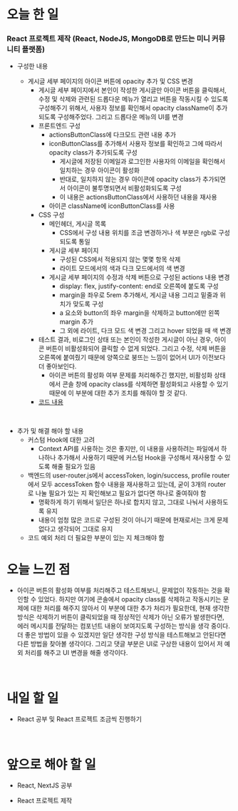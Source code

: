 # 오늘 한 일

### React 프로젝트 제작 (React, NodeJS, MongoDB로 만드는 미니 커뮤니티 플랫폼)

- 구성한 내용

  - 게시글 세부 페이지의 아이콘 버튼에 opacity 추가 및 CSS 변경
    - 게시글 세부 페이지에서 본인이 작성한 게시글만 아이콘 버튼을 클릭해서, 수정 및 삭제와 관련된 드롭다운 메뉴가 열리고 버튼을 작동시킬 수 있도록 구성해주기 위해서, 사용자 정보를 확인해서 opacity className이 추가되도록 구성해주었다. 그리고 드롭다운 메뉴의 UI를 변경
    - 프론트엔드 구성
      - actionsButtonClass에 다크모드 관련 내용 추가
      - iconButtonClass를 추가해서 사용자 정보를 확인하고 그에 따라서 opacity class가 추가되도록 구성
        - 게시글에 저장된 이메일과 로그인한 사용자의 이메일을 확인해서 일치하는 경우 아이콘이 활성화
        - 반대로, 일치하지 않는 경우 아이콘에 opacity class가 추가되면서 아이콘이 불투명되면서 비활성화되도록 구성
        - 이 내용은 actionsButtonClass에서 사용하던 내용을 재사용
      - 아이콘 className에 iconButtonClass를 사용
    - CSS 구성
      - 메인헤더, 게시글 목록
        - CSS에서 구성 내용 위치를 조금 변경하거나 색 부분은 rgb로 구성되도록 통일
      - 게시글 세부 페이지
        - 구성된 CSS에서 적용되지 않는 몇몇 항목 삭제
        - 라이트 모드에서의 색과 다크 모드에서의 색 변경
      - 게시글 세부 페이지의 수정과 삭제 버튼으로 구성된 actions 내용 변경
        - display: flex, justify-content: end로 오른쪽에 붙도록 구성
        - margin을 좌우로 5rem 추가해서, 게시글 내용 그리고 밑줄과 위치가 맞도록 구성
        - a 요소와 button의 좌우 margin을 삭제하고 button에만 왼쪽 margin 추가
        - 그 외에 라이트, 다크 모드 색 변경 그리고 hover 되었을 때 색 변경
    - 테스트 결과, 비로그인 상태 또는 본인이 작성한 게시글이 아닌 경우, 아이콘 버튼이 비활성화되어 클릭할 수 없게 되었다. 그리고 수정, 삭제 버튼을 오른쪽에 붙여줬기 때문에 양쪽으로 붕뜨는 느낌이 없어서 UI가 이전보다 더 좋아보인다.
      - 아이콘 버튼의 활성화 여부 문제를 처리해주긴 했지만, 비활성화 상태에서 콘솔 창에 opacity class를 삭제하면 활성화되고 사용할 수 있기 때문에 이 부분에 대한 추가 조치를 해줘야 할 것 같다.
    - [코드 내용](https://github.com/jeongsangtae/mini-community-platform/commit/7610e0662c9fa0ba3c00aee4188a7ad3120decf0)

<br />

- 추가 및 해결 해야 할 내용
  - 커스텀 Hook에 대한 고려
    - Context API를 사용하는 것은 좋지만, 이 내용을 사용하려는 파일에서 하나하나 추가해서 사용하기 때문에 커스텀 Hook을 구성해서 재사용할 수 있도록 해줄 필요가 있음
  - 백엔드의 user-router.js에서 accessToken, login/success, profile router에서 모두 accessToken 함수 내용을 재사용하고 있는데, 굳이 3개의 router로 나눌 필요가 있는 지 확인해보고 필요가 없다면 하나로 줄여줘야 함
    - 명확하게 하기 위해서 일단은 하나로 합치지 않고, 그대로 나눠서 사용하도록 유지
    - 내용이 엄청 많은 코드로 구성된 것이 아니기 때문에 현재로서는 크게 문제 없다고 생각되어 그대로 유지
  - 코드 예외 처리 더 필요한 부분이 있는 지 체크해야 함

# 오늘 느낀 점

- 아이콘 버튼의 활성화 여부를 처리해주고 테스트해보니, 문제없이 작동하는 것을 확인할 수 있었다. 하지만 여기에 콘솔에서 opacity class를 삭제하고 작동시키는 문제에 대한 처리를 해주지 않아서 이 부분에 대한 추가 처리가 필요한데, 현재 생각한 방식은 삭제하기 버튼이 클릭되었을 때 정상적인 삭제가 아닌 오류가 발생한다면, 에러 메시지를 전달하는 컴포넌트 내용이 보여지도록 구성하는 방식을 생각 중이다. 더 좋은 방법이 있을 수 있겠지만 일단 생각한 구성 방식을 테스트해보고 안된다면 다른 방법을 찾아볼 생각이다. 그리고 댓글 부분은 UI로 구상한 내용이 있어서 저 예외 처리를 해주고 UI 변경을 해줄 생각이다.

<br />

# 내일 할 일

- React 공부 및 React 프로젝트 조금씩 진행하기

<br />

# 앞으로 해야 할 일

- React, NextJS 공부

- React 프로젝트 제작
